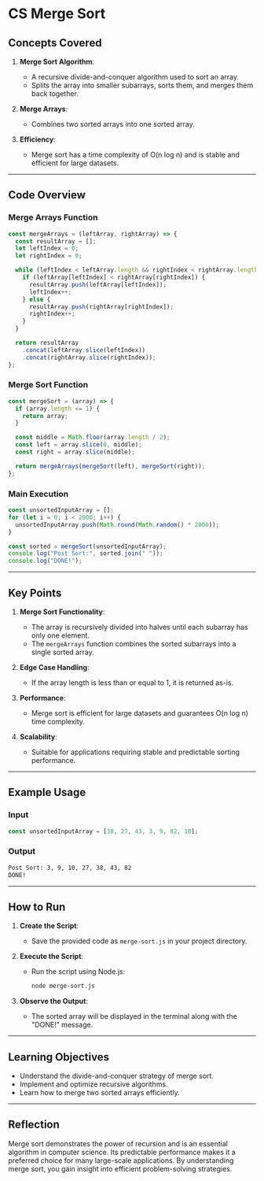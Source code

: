 # CS Merge Sort

## Concepts Covered

1. **Merge Sort Algorithm**:

   - A recursive divide-and-conquer algorithm used to sort an array.
   - Splits the array into smaller subarrays, sorts them, and merges them back together.

2. **Merge Arrays**:

   - Combines two sorted arrays into one sorted array.

3. **Efficiency**:
   - Merge sort has a time complexity of O(n log n) and is stable and efficient for large datasets.

---

## Code Overview

### Merge Arrays Function

```javascript
const mergeArrays = (leftArray, rightArray) => {
  const resultArray = [];
  let leftIndex = 0;
  let rightIndex = 0;

  while (leftIndex < leftArray.length && rightIndex < rightArray.length) {
    if (leftArray[leftIndex] < rightArray[rightIndex]) {
      resultArray.push(leftArray[leftIndex]);
      leftIndex++;
    } else {
      resultArray.push(rightArray[rightIndex]);
      rightIndex++;
    }
  }

  return resultArray
    .concat(leftArray.slice(leftIndex))
    .concat(rightArray.slice(rightIndex));
};
```

### Merge Sort Function

```javascript
const mergeSort = (array) => {
  if (array.length <= 1) {
    return array;
  }

  const middle = Math.floor(array.length / 2);
  const left = array.slice(0, middle);
  const right = array.slice(middle);

  return mergeArrays(mergeSort(left), mergeSort(right));
};
```

### Main Execution

```javascript
const unsortedInputArray = [];
for (let i = 0; i < 2000; i++) {
  unsortedInputArray.push(Math.round(Math.random() * 2000));
}

const sorted = mergeSort(unsortedInputArray);
console.log("Post Sort:", sorted.join(" "));
console.log("DONE!");
```

---

## Key Points

1. **Merge Sort Functionality**:

   - The array is recursively divided into halves until each subarray has only one element.
   - The `mergeArrays` function combines the sorted subarrays into a single sorted array.

2. **Edge Case Handling**:

   - If the array length is less than or equal to 1, it is returned as-is.

3. **Performance**:

   - Merge sort is efficient for large datasets and guarantees O(n log n) time complexity.

4. **Scalability**:
   - Suitable for applications requiring stable and predictable sorting performance.

---

## Example Usage

### Input

```javascript
const unsortedInputArray = [38, 27, 43, 3, 9, 82, 10];
```

### Output

```bash
Post Sort: 3, 9, 10, 27, 38, 43, 82
DONE!
```

---

## How to Run

1. **Create the Script**:

   - Save the provided code as `merge-sort.js` in your project directory.

2. **Execute the Script**:

   - Run the script using Node.js:
     ```bash
     node merge-sort.js
     ```

3. **Observe the Output**:
   - The sorted array will be displayed in the terminal along with the "DONE!" message.

---

## Learning Objectives

- Understand the divide-and-conquer strategy of merge sort.
- Implement and optimize recursive algorithms.
- Learn how to merge two sorted arrays efficiently.

---

## Reflection

Merge sort demonstrates the power of recursion and is an essential algorithm in computer science. Its predictable performance makes it a preferred choice for many large-scale applications. By understanding merge sort, you gain insight into efficient problem-solving strategies.
